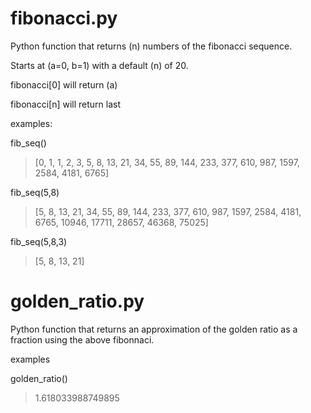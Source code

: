 # fibonacci.py 

Python function that returns (n) numbers of the fibonacci sequence.
 
Starts at (a=0, b=1) with a default (n) of 20. 

fibonacci[0] will return (a) 

fibonacci[n] will return last 


examples: 

fib_seq()
> [0, 1, 1, 2, 3, 5, 8, 13, 21, 34, 55, 89, 144, 233, 377, 610, 987, 1597, 2584, 4181, 6765]

fib_seq(5,8)
> [5, 8, 13, 21, 34, 55, 89, 144, 233, 377, 610, 987, 1597, 2584, 4181, 6765, 10946, 17711, 28657, 46368, 75025]

fib_seq(5,8,3)
> [5, 8, 13, 21]


# golden_ratio.py

Python function that returns an approximation of the golden ratio as a fraction using the above fibonnaci.

examples

golden_ratio()
> 1.618033988749895
